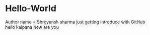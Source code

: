 # Hello-World
Author name = Shreyansh sharma
just getting introduce with GitHub
<br>
hello kalpana how are you
